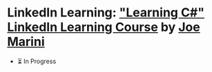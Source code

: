 # **LinkedIn Learning:** ["Learning C#" LinkedIn Learning Course](https://www.linkedin.com/learning/learning-c-sharp-8581491) by [Joe Marini](https://www.linkedin.com/learning/.instructors/joe-marini)
  - ⏳ In Progress